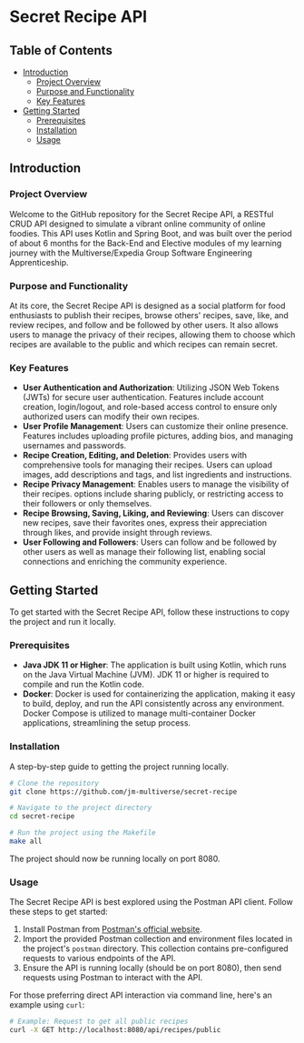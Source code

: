 # Secret Recipe API

## Table of Contents

- [Introduction](#introduction)
  - [Project Overview](#project-overview)
  - [Purpose and Functionality](#purpose-and-functionality)
  - [Key Features](#key-features)
- [Getting Started](#getting-started)
  - [Prerequisites](#prerequisites)
  - [Installation](#installation)
  - [Usage](#usage)

## Introduction

### Project Overview
Welcome to the GitHub repository for the Secret Recipe API, a RESTful CRUD API designed to simulate a vibrant online community of online foodies. This API uses Kotlin and Spring Boot, and was built over the period of about 6 months for the Back-End and Elective modules of my learning journey with the Multiverse/Expedia Group Software Engineering Apprenticeship.

### Purpose and Functionality
At its core, the Secret Recipe API is designed as a social platform for food enthusiasts to publish their recipes, browse others' recipes, save, like, and review recipes, and follow and be followed by other users. It also allows users to manage the privacy of their recipes, allowing them to choose which recipes are available to the public and which recipes can remain secret. 

### Key Features
- **User Authentication and Authorization**: Utilizing JSON Web Tokens (JWTs) for secure user authentication. Features include account creation, login/logout, and role-based access control to ensure only authorized users can modify their own recipes.
- **User Profile Management**: Users can customize their online presence. Features includes uploading profile pictures, adding bios, and managing usernames and passwords.
- **Recipe Creation, Editing, and Deletion**: Provides users with comprehensive tools for managing their recipes. Users can upload images, add descriptions and tags, and list ingredients and instructions.
- **Recipe Privacy Management**: Enables users to manage the visibility of their recipes. options include sharing publicly, or restricting access to their followers or only themselves.
- **Recipe Browsing, Saving, Liking, and Reviewing**: Users can discover new recipes, save their favorites ones, express their appreciation through likes, and provide insight through reviews.
- **User Following and Followers**: Users can follow and be followed by other users as well as manage their following list, enabling social connections and enriching the community experience.

## Getting Started
To get started with the Secret Recipe API, follow these instructions to copy the project and run it locally.

### Prerequisites
- **Java JDK 11 or Higher**: The application is built using Kotlin, which runs on the Java Virtual Machine (JVM). JDK 11 or higher is required to compile and run the Kotlin code.
- **Docker**: Docker is used for containerizing the application, making it easy to build, deploy, and run the API consistently across any environment. Docker Compose is utilized to manage multi-container Docker applications, streamlining the setup process.

### Installation
A step-by-step guide to getting the project running locally.

```sh
# Clone the repository
git clone https://github.com/jm-multiverse/secret-recipe

# Navigate to the project directory
cd secret-recipe

# Run the project using the Makefile
make all
```

The project should now be running locally on port 8080. 

### Usage
The Secret Recipe API is best explored using the Postman API client. Follow these steps to get started:

1. Install Postman from [Postman's official website](https://www.postman.com/downloads/).
2. Import the provided Postman collection and environment files located in the project's `postman` directory. This collection contains pre-configured requests to various endpoints of the API.
3. Ensure the API is running locally (should be on port 8080), then send requests using Postman to interact with the API.

For those preferring direct API interaction via command line, here's an example using `curl`:

```sh
# Example: Request to get all public recipes
curl -X GET http://localhost:8080/api/recipes/public
```
